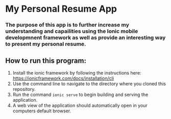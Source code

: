 # My Personal Resume App

### The purpose of this app is to further increase my understanding and capailities using the Ionic mobile developmnent framework as well as provide an interesting way to present my personal resume.

## How to run this program:
1. Install the ionic framework by following the instructions here: https://ionicframework.com/docs/installation/cli
2. Use the command line to navigate to the directory where you cloned this repository.
3. Run the command `ionic serve` to begin building and serving the application.
4. A web view of the application should automatically open in your computers default browser.